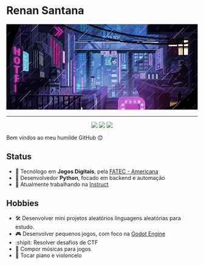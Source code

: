 # Renan Santana

![](https://github.com/Doc-McCoy/Doc-McCoy/blob/master/img/cyber.gif)

---

<p align="center">
  <a href="https://www.linkedin.com/in/renan-santana-0189b1133/"><img src="https://img.shields.io/badge/-LinkedIn-blue?style=flat&logo=Linkedin&logoColor=white"></a>
  <a href="https://medium.com/@renan_santana"><img src="https://img.shields.io/badge/-Medium-03a57a?style=flat&labelColor=03a57a&logo=Medium"></a>
  <a href="https://soundcloud.com/docmccoy7"><img src="https://img.shields.io/badge/-SoundCloud-c14438?style=flat&logo=SoundCloud&logoColor=white&color=orange"></a>
</p>


Bem vindos ao meu humilde GitHub :blush:

## Status

- :school: Tecnólogo em **Jogos Digitais**, pela [FATEC - Americana](http://www.fatec.edu.br/)
- :snake: Desenvolvedor **Python**, focado em backend e automação
- :briefcase: Atualmente trabalhando na [Instruct](https://instruct.com.br/)

## Hobbies

- :hammer_and_wrench: Desenvolver mini projetos aleatórios linguagens aleatórias para estudo.
- :video_game: Desenvolver pequenos jogos, com foco na [Godot Engine](https://godotengine.org/)
- :shipit: Resolver desafios de CTF
- :musical_score: Compor músicas para jogos
- :musical_keyboard: Tocar piano e violoncelo
